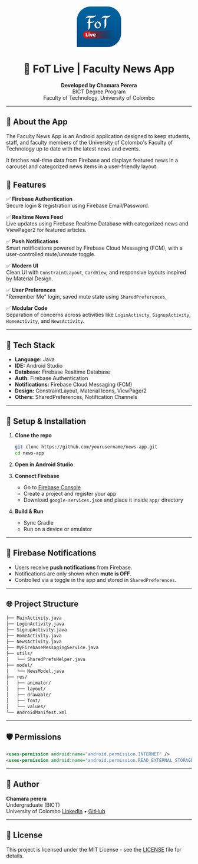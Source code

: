 <p align="center">
  <img src="app/src/main/res/drawable/ic_logo.png" alt="News App Logo" width="120"/>
</p>

<h1 align="center">📱 FoT Live | Faculty News App</h1>

<p align="center">
  <strong>Developed by Chamara Perera</strong><br/>
  BICT Degree Program<br/>
  Faculty of Technology, University of Colombo
</p>

---

## 📰 About the App

The Faculty News App is an Android application designed to keep students, staff, and faculty members of the University of Colombo's Faculty of Technology up to date with the latest news and events.

It fetches real-time data from Firebase and displays featured news in a carousel and categorized news items in a user-friendly layout.

## 📱 Features

✅ **Firebase Authentication**  
Secure login & registration using Firebase Email/Password.

✅ **Realtime News Feed**  
Live updates using Firebase Realtime Database with categorized news and ViewPager2 for featured articles.

✅ **Push Notifications**  
Smart notifications powered by Firebase Cloud Messaging (FCM), with a user-controlled mute/unmute toggle.

✅ **Modern UI**  
Clean UI with `ConstraintLayout`, `CardView`, and responsive layouts inspired by Material Design.

✅ **User Preferences**  
"Remember Me" login, saved mute state using `SharedPreferences`.

✅ **Modular Code**  
Separation of concerns across activities like `LoginActivity`, `SignupActivity`, `HomeActivity`, and `NewsActivity`.


---

## 🔧 Tech Stack

- **Language:** Java  
- **IDE:** Android Studio  
- **Database:** Firebase Realtime Database  
- **Auth:** Firebase Authentication  
- **Notifications:** Firebase Cloud Messaging (FCM)  
- **Design:** ConstraintLayout, Material Icons, ViewPager2  
- **Others:** SharedPreferences, Notification Channels

---

## 🚀 Setup & Installation

1. **Clone the repo**
   ```bash
   git clone https://github.com/yourusername/news-app.git
   cd news-app
   ```

2. **Open in Android Studio**

3. **Connect Firebase**
   - Go to [Firebase Console](https://console.firebase.google.com/)
   - Create a project and register your app
   - Download `google-services.json` and place it inside `app/` directory

4. **Build & Run**
   - Sync Gradle
   - Run on a device or emulator

---

## 🔔 Firebase Notifications

- Users receive **push notifications** from Firebase.
- Notifications are only shown when **mute is OFF**.
- Controlled via a toggle in the app and stored in `SharedPreferences`.

---

## 🌐 Project Structure

```
├── MainActivity.java
├── LoginActivity.java
├── SignupActivity.java
├── HomeActivity.java
├── NewsActivity.java
├── MyFirebaseMessagingService.java
├── utils/
│   └── SharedPrefsHelper.java
├── model/
│   └── NewsModel.java
├── res/
│   ├── animator/
│   ├── layout/
│   ├── drawable/
│   ├── font/
│   └── values/
└── AndroidManifest.xml
```

---

## 🛡️ Permissions

```xml
<uses-permission android:name="android.permission.INTERNET" />
<uses-permission android:name="android.permission.READ_EXTERNAL_STORAGE" />
```

---

## 🙌 Author

**Chamara perera**  
Undergraduate (BICT)  
University of Colombo
[LinkedIn](https://linkedin.com/in/your-profile) • [GitHub](https://github.com/yourusername)

---

## 📄 License

This project is licensed under the MIT License - see the [LICENSE](LICENSE) file for details.
